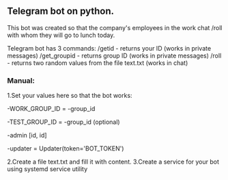 
## Telegram bot on python.
This bot was created so that the company's employees in the work chat /roll with whom they will go to lunch today.

Telegram bot has 3 commands:
/getid - returns your ID (works in private messages)
/get_groupid - returns group ID (works in private messages)
/roll - returns two random values from the file text.txt (works in chat)

### Manual:
1.Set your values here so that the bot works:

-WORK_GROUP_ID = -group_id

-TEST_GROUP_ID = -group_id (optional)

-admin [id, id]

-updater = Updater(token='BOT_TOKEN')

  
2.Create a file text.txt and fill it with content.
3.Create a service for your bot using systemd service utility
 
